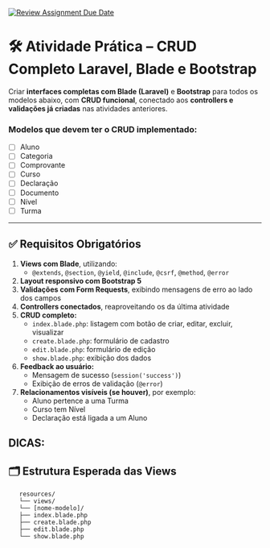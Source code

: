 
[![Review Assignment Due Date](https://classroom.github.com/assets/deadline-readme-button-22041afd0340ce965d47ae6ef1cefeee28c7c493a6346c4f15d667ab976d596c.svg)](https://classroom.github.com/a/tv4lKYZS)
# 🛠️ Atividade Prática – CRUD Completo Laravel, Blade e Bootstrap


Criar **interfaces completas com Blade (Laravel)** e **Bootstrap** para todos os modelos abaixo, com **CRUD funcional**, conectado aos **controllers e validações já criadas** nas atividades anteriores.

### Modelos que devem ter o CRUD implementado:

- [ ] Aluno  
- [ ] Categoria  
- [ ] Comprovante  
- [ ] Curso  
- [ ] Declaração  
- [ ] Documento  
- [ ] Nível  
- [ ] Turma  

---

## ✅ Requisitos Obrigatórios

1. **Views com Blade**, utilizando:
   - `@extends`, `@section`, `@yield`, `@include`, `@csrf`, `@method`, `@error`
2. **Layout responsivo com Bootstrap 5**
3. **Validações com Form Requests**, exibindo mensagens de erro ao lado dos campos
4. **Controllers conectados**, reaproveitando os da última atividade
5. **CRUD completo:**
   - `index.blade.php`: listagem com botão de criar, editar, excluir, visualizar
   - `create.blade.php`: formulário de cadastro
   - `edit.blade.php`: formulário de edição
   - `show.blade.php`: exibição dos dados
6. **Feedback ao usuário:**
   - Mensagem de sucesso (`session('success')`)
   - Exibição de erros de validação (`@error`)
7. **Relacionamentos visíveis (se houver)**, por exemplo:
   - Aluno pertence a uma Turma
   - Curso tem Nível
   - Declaração está ligada a um Aluno

## DICAS:
## 🗂️ Estrutura Esperada das Views
```
   resources/
   └── views/
   └── [nome-modelo]/
   ├── index.blade.php
   ├── create.blade.php
   ├── edit.blade.php
   └── show.blade.php
```
